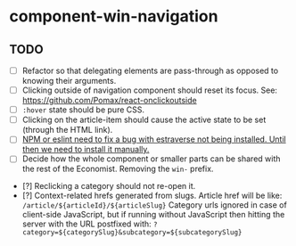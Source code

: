 # component-win-navigation

## TODO

- [ ] Refactor so that delegating elements are pass-through as opposed to knowing their arguments.
- [ ] Clicking outside of navigation component should reset its focus. See: https://github.com/Pomax/react-onclickoutside
- [ ] `:hover` state should be pure CSS.
- [ ] Clicking on the article-item should cause the active state to be set (through the HTML link).
- [ ] [NPM or eslint need to fix a bug with estraverse not being installed. Until then we need to install it manually.](https://github.com/EconomistDigitalSolutions/fe-component-devpack/issues/18#issuecomment-142613986)
- [ ] Decide how the whole component or smaller parts can be shared with the rest of the Economist. Removing the `win-` prefix.
- [?] Reclicking a category should not re-open it.
- [?] Context-related hrefs generated from slugs.
      Article href will be like: `/article/${articleId}/${articleSlug}`
      Category urls ignored in case of client-side JavaScript, but if running without JavaScript then hitting the server with the URL postfixed with: `?category=${categorySlug}&subcategory=${subcategorySlug}`
